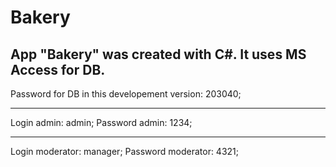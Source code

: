 # Bakery
## App "Bakery" was created with C#. It uses MS Access for DB.

Password for DB in this developement version: 203040;

***

Login admin: admin;
Password admin: 1234;

***

Login moderator: manager;
Password moderator: 4321;
